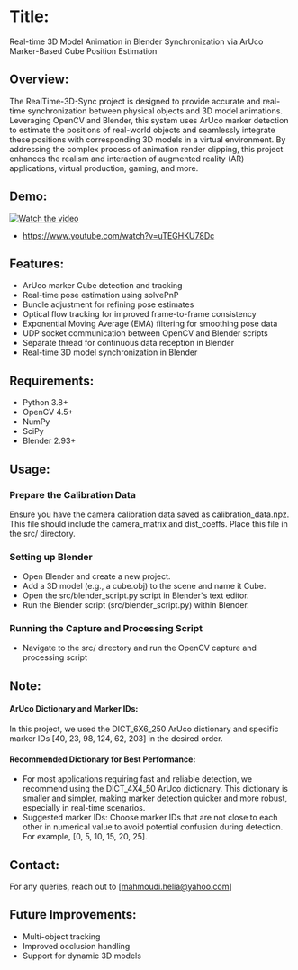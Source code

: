 # Title:
Real-time 3D Model Animation in Blender Synchronization via ArUco Marker-Based Cube Position Estimation


## Overview:
The RealTime-3D-Sync project is designed to provide accurate and real-time synchronization between physical objects and 3D model animations. Leveraging OpenCV and Blender, this system uses ArUco marker detection to estimate the positions of real-world objects and seamlessly integrate these positions with corresponding 3D models in a virtual environment. By addressing the complex process of animation render clipping, this project enhances the realism and interaction of augmented reality (AR) applications, virtual production, gaming, and more.

## Demo:
[![Watch the video](https://img.shields.io/badge/Watch-Video-red)](https://www.youtube.com/watch?v=uTEGHKU78Dc)
- https://www.youtube.com/watch?v=uTEGHKU78Dc

## Features:

- ArUco marker Cube detection and tracking
- Real-time pose estimation using solvePnP
- Bundle adjustment for refining pose estimates
- Optical flow tracking for improved frame-to-frame consistency
- Exponential Moving Average (EMA) filtering for smoothing pose data
- UDP socket communication between OpenCV and Blender scripts
- Separate thread for continuous data reception in Blender 
- Real-time 3D model synchronization in Blender


## Requirements:
- Python 3.8+
- OpenCV 4.5+
- NumPy
- SciPy
- Blender 2.93+


## Usage: 
### Prepare the Calibration Data
Ensure you have the camera calibration data saved as calibration_data.npz. This file should include the camera_matrix and dist_coeffs. Place this file in the src/ directory.
### Setting up Blender
- Open Blender and create a new project.
- Add a 3D model (e.g., a cube.obj) to the scene and name it Cube.
- Open the src/blender_script.py script in Blender's text editor.
- Run the Blender script (src/blender_script.py) within Blender.
### Running the Capture and Processing Script
- Navigate to the src/ directory and run the OpenCV capture and processing script


## Note:
#### ArUco Dictionary and Marker IDs:
In this project, we used the DICT_6X6_250 ArUco dictionary and specific marker IDs [40, 23, 98, 124, 62, 203] in the desired order.

#### Recommended Dictionary for Best Performance:
- For most applications requiring fast and reliable detection, we recommend using the DICT_4X4_50 ArUco dictionary. This dictionary is smaller and simpler, making marker detection quicker and more robust, especially in real-time scenarios.
- Suggested marker IDs: Choose marker IDs that are not close to each other in numerical value to avoid potential confusion during detection. For example, [0, 5, 10, 15, 20, 25].


## Contact:
For any queries, reach out to [mahmoudi.helia@yahoo.com]


## Future Improvements:
- Multi-object tracking
- Improved occlusion handling
- Support for dynamic 3D models





